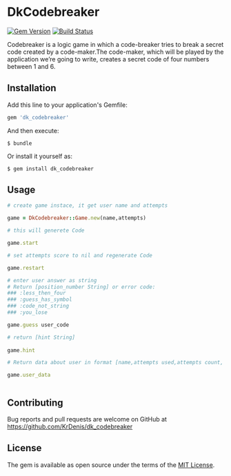 # DkCodebreaker

[![Gem Version](https://badge.fury.io/rb/dk_codebreaker.svg)](https://badge.fury.io/rb/dk_codebreaker)
[![Build Status](https://travis-ci.org/DenKey/dk_codebreaker.svg?branch=master)](https://travis-ci.org/DenKey/dk_codebreaker)


Codebreaker is a logic game in which a code-breaker tries to break a secret code created by a code-maker.The code-maker, which will be played by the application we’re going to write, creates a secret code of four numbers between 1 and 6.

## Installation

Add this line to your application's Gemfile:

```ruby
gem 'dk_codebreaker'
```

And then execute:

    $ bundle

Or install it yourself as:

    $ gem install dk_codebreaker

## Usage

```ruby
# create game instace, it get user name and attempts

game = DkCodebreaker::Game.new(name,attempts)

# this will generete Code

game.start

# set attempts score to nil and regenerate Code

game.restart

# enter user answer as string
# Return [position_number String] or error code:
### :less_then_four
### :guess_has_symbol
### :code_not_string
### :you_lose

game.guess user_code

# return [hint String]
 
game.hint

# Return data about user in format [name,attempts used,attempts count, date]

game.user_data



```

## Contributing

Bug reports and pull requests are welcome on GitHub at https://github.com/KrDenis/dk_codebreaker


## License

The gem is available as open source under the terms of the [MIT License](http://opensource.org/licenses/MIT).

